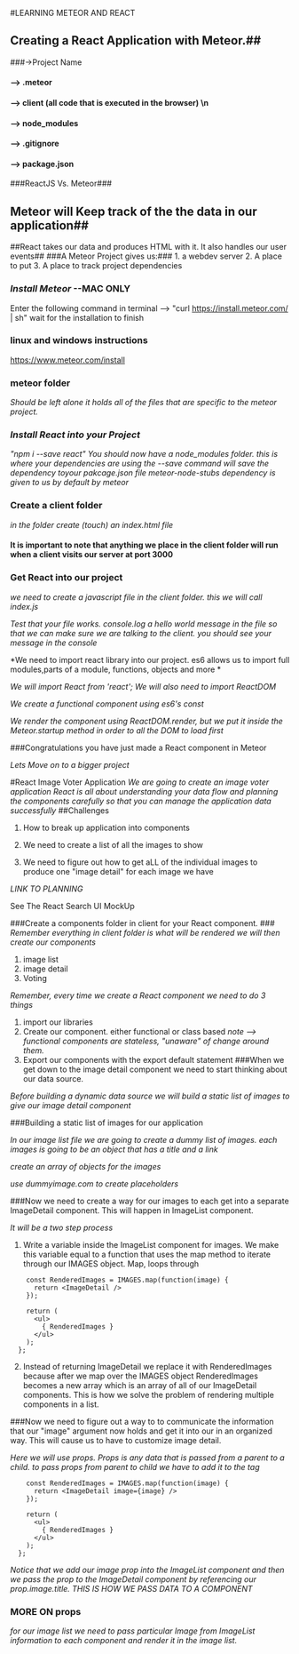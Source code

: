 #LEARNING METEOR AND REACT
## Creating a React Application with Meteor.##

###->Project Name
#### --> .meteor
#### --> client (all code that is executed in the browser) \n
#### --> node_modules
#### --> .gitignore
#### --> package.json

###ReactJS Vs. Meteor###
## Meteor will Keep track of the the data in our application##
##React takes our data and produces HTML with it. It also handles our user events##
###A Meteor Project gives us:###
      1.  a webdev server
      2.  A place to put
      3.  A place to track project dependencies

### *Install Meteor* --MAC ONLY
 Enter the following command in terminal -->  "curl https://install.meteor.com/ | sh"
 wait for the installation to finish
### linux and windows instructions     
 https://www.meteor.com/install   




### meteor folder
*Should be left alone it holds all of the files that are specific to the meteor project.*

### *Install React into your Project*
*"npm i --save react"*
*You should now have a node_modules folder. this is where your dependencies are*
*using the --save command will save the dependency toyour pakcage.json file*
*meteor-node-stubs dependency is given to us by default by meteor*


### Create a client folder
*in the folder create (touch) an index.html file*
#### It is important to note that anything we place in the client folder will run when a client visits our server at port 3000 ####

### Get React into our project
*we need to create a javascript file in the client folder. this we will call index.js*

*Test that your file works.
 console.log a hello world message in the file so that we can make sure we are talking to the client. you should see your message in the console*

*We need to import react library into our project. es6 allows us to import full modules,parts of a module, functions, objects and more *

*We will import React from 'react'; We will also need to import ReactDOM*

*We create a functional component using es6's const*

*We render the component using ReactDOM.render, but we put it inside the Meteor.startup method in order to all the DOM to load first*

###Congratulations you have just made a React component in Meteor

*Lets Move on to a bigger project*

#React Image Voter Application
*We are going to create an image voter application*
*React is all about understanding your data flow and planning the components carefully so that you can manage the application data successfully*
##Challenges
1. How to break up application into components

2. We need to create a list of all the images to show

3. We need to figure out how to get aLL of the individual images to produce one "image detail" for each image we have

*LINK TO PLANNING*

See The React Search UI MockUp

###Create a components folder in client for your React component. ###
*Remember everything in client folder is  what will  be rendered*
*we will then create our components*
1.  image list
2.  image detail
3.  Voting

*Remember, every time we create a React component we need to do 3 things*
1.  import our libraries
2.  Create our component. either functional or class based
 *note --> functional components are stateless, "unaware" of change around them.*
3.  Export our components with the export default statement
###When we get down to the image detail component we need to start thinking about our data source.

*Before building a dynamic data source we will build a static list of images to give our image detail component*

###Building a static list of images for our application

*In our image list file we are going to create a dummy list of images. each images is going to be an object that has a title and a link*

*create an array of objects for the images*

*use dummyimage.com to create placeholders*

###Now we need to create a way for our images to each get into a separate ImageDetail component. This will happen in ImageList component.

*It will be a two step process*
1.  Write a variable inside the ImageList component for images. We make this variable equal to a function that uses the map method to iterate through our IMAGES object. Map, loops through

```const ImageList = () => {
    const RenderedImages = IMAGES.map(function(image) {
      return <ImageDetail />
    });

    return (
      <ul>
        { RenderedImages }
      </ul>
    );
  };
```
2. Instead of returning ImageDetail we replace it with RenderedImages because after we map over the IMAGES object RenderedImages becomes a new array which is an array of all of our ImageDetail components. This is how we solve the problem of rendering multiple components in a list.

###Now we need to figure out a way to to communicate the information that our "image" argument now holds and get it into our <ImageDetail /> in an organized way. This will cause us to have to customize image detail.

*Here we will use props. Props is any data that is passed from a parent to a child. to pass props from parent to child we have to add it to the tag*

```const ImageList = () => {
    const RenderedImages = IMAGES.map(function(image) {
      return <ImageDetail image={image} />
    });

    return (
      <ul>
        { RenderedImages }
      </ul>
    );
  };
```

*Notice that we add our image prop into the ImageList component and then we pass the prop to the ImageDetail component by referencing our prop.image.title. THIS IS HOW WE PASS DATA TO A COMPONENT*

### MORE ON props

*for our image list we need to pass particular Image from ImageList  information to each component and render it in the image list.*
